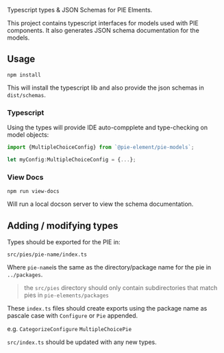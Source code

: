 
Typescript types & JSON Schemas for PIE Elments.

This project contains typescript interfaces for models used with PIE components.
It also generates JSON schema documentation for the models. 

## Usage

`npm install`

This will install the typescript lib and also provide the json schemas in `dist/schemas`.

### Typescript

Using the types will provide IDE auto-compplete and type-checking on model objects:

```ts
import {MultipleChoiceConfig} from `@pie-element/pie-models`;

let myConfig:MultipleChoiceConfig = {...};
```



### View Docs

`npm run view-docs`

Will run a local docson server to view the schema documentation.

## Adding / modifying types

Types should be exported for the PIE in:

`src/pies/pie-name/index.ts`

Where `pie-name`is the same as the directory/package name for the pie in `../packages`.

> the `src/pies` directory should only contain subdirectories that match pies in `pie-elements/packages`


These `index.ts` files should create exports using the package name as pascale case with `Configure` or `Pie` appended. 

e.g. `CategorizeConfigure` `MultipleChoicePie`

`src/index.ts` should be updated with any new types.

